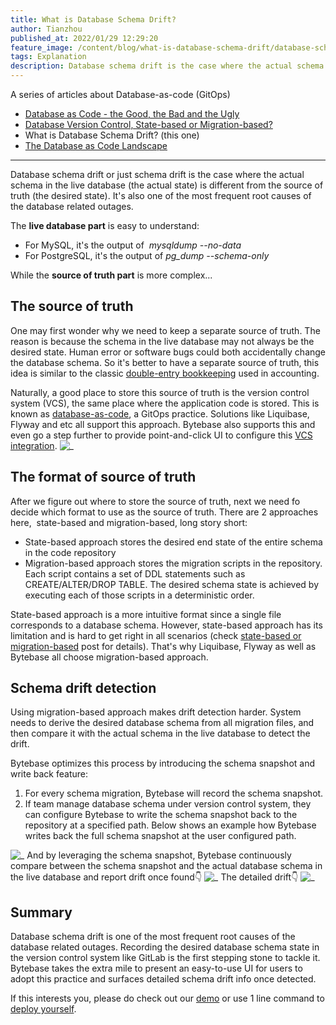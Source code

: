 ```yaml
---
title: What is Database Schema Drift?
author: Tianzhou
published_at: 2022/01/29 12:29:20
feature_image: /content/blog/what-is-database-schema-drift/database-schema-drift.webp
tags: Explanation
description: Database schema drift is the case where the actual schema in the live database is different from the source of truth. It's also one of the most frequent root cause of the database related outages.
---
```


A series of articles about Database-as-code (GitOps)

- [Database as Code - the Good, the Bad and the Ugly](/blog/database-as-code)
- [Database Version Control, State-based or Migration-based?](/blog/database-version-control-state-based-vs-migration-based)
- What is Database Schema Drift? (this one)
- [The Database as Code Landscape](/blog/database-as-code-landscape)

---

Database schema drift or just schema drift is the case where the actual schema in the live database (the actual state) is different from the source of truth (the desired state). It's also one of the most frequent root causes of the database related outages.

The **live database part** is easy to understand:

- For MySQL, it's the output of  *mysqldump --no-data*
- For PostgreSQL, it's the output of _pg_dump --schema-only_

While the **source of truth part** is more complex...

## The source of truth

One may first wonder why we need to keep a separate source of truth. The reason is because the schema in the live database may not always be the desired state. Human error or software bugs could both accidentally change the database schema. So it's better to have a separate source of truth, this idea is similar to the classic [double-entry bookkeeping](https://en.wikipedia.org/wiki/Double-entry_bookkeeping) used in accounting.

Naturally, a good place to store this source of truth is the version control system (VCS), the same place where the application code is stored. This is known as [database-as-code](/blog/database-as-code), a GitOps practice. Solutions like Liquibase, Flyway and etc all support this approach. Bytebase also supports this and even go a step further to provide point-and-click UI to configure this [VCS integration](/docs/vcs-integration/overview).
![_](/content/blog/what-is-database-schema-drift/project-vcs.webp)

## The format of source of truth

After we figure out where to store the source of truth, next we need fo decide which format to use as the source of truth. There are 2 approaches here,  state-based and migration-based, long story short:

- State-based approach stores the desired end state of the entire schema in the code repository
- Migration-based approach stores the migration scripts in the repository. Each script contains a set of DDL statements such as CREATE/ALTER/DROP TABLE. The desired schema state is achieved by executing each of those scripts in a deterministic order.

State-based approach is a more intuitive format since a single file corresponds to a database schema. However, state-based approach has its limitation and is hard to get right in all scenarios (check [state-based or migration-based](/blog/database-version-control-state-based-vs-migration-based) post for details). That's why Liquibase, Flyway as well as Bytebase all choose migration-based approach.

## Schema drift detection

Using migration-based approach makes drift detection harder. System needs to derive the desired database schema from all migration files, and then compare it with the actual schema in the live database to detect the drift.

Bytebase optimizes this process by introducing the schema snapshot and write back feature:

1. For every schema migration, Bytebase will record the schema snapshot.
2. If team manage database schema under version control system, they can configure Bytebase to write the schema snapshot back to the repository at a specified path. Below shows an example how Bytebase writes back the full schema snapshot at the user configured path.

![_](/content/blog/what-is-database-schema-drift/schema-write-back.webp)
And by leveraging the schema snapshot, Bytebase continuously compare between the schema snapshot and the actual database schema in the live database and report drift once found👇
![_](/content/blog/what-is-database-schema-drift/drift-alert.webp)
The detailed drift👇
![_](/content/blog/what-is-database-schema-drift/drift-diff.webp)

## Summary

Database schema drift is one of the most frequent root causes of the database related outages. Recording the desired database schema state in the version control system like GitLab is the first stepping stone to tackle it. Bytebase takes the extra mile to present an easy-to-use UI for users to adopt this practice and surfaces detailed schema drift info once detected.

If this interests you, please do check out our [demo](https://demo.bytebase.com) or use 1 line command to [deploy yourself](/docs/get-started/self-host/#docker).
